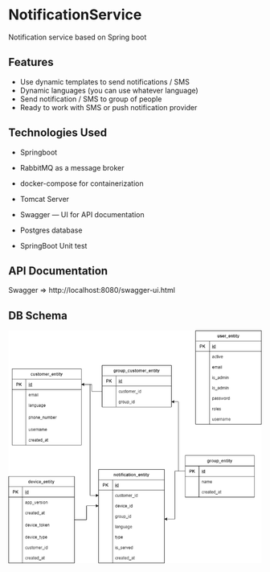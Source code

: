 # NotificationService
Notification service based on Spring boot

Features
--------
* Use dynamic templates to send notifications / SMS
* Dynamic languages (you can use whatever language)
* Send notification / SMS to group of people
* Ready to work with SMS or push notification provider

Technologies Used
-----------------

* Springboot

* RabbitMQ as a message broker

* docker-compose for containerization
  
* Tomcat Server

* Swagger — UI for API documentation

* Postgres database

* SpringBoot Unit test

API Documentation
-----------------

Swagger => http://localhost:8080/swagger-ui.html

DB Schema
-----------------
![img.png](res/db.PNG)

